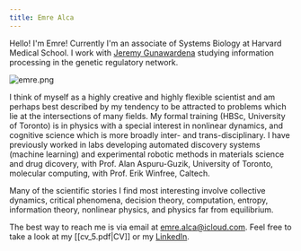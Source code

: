```yaml
---
title: Emre Alca
---
```


Hello! I'm Emre! Currently I'm an associate of Systems Biology at Harvard Medical School. I work with [Jeremy Gunawardena](https://vcp.med.harvard.edu/index.html) studying information processing in the genetic regulatory network.

![emre.png](emrealca.png)

I think of myself as a highly creative and highly flexible scientist and am perhaps best described by my tendency to be attracted to problems which lie at the intersections of many fields. My formal training (HBSc, University of Toronto) is in physics with a special interest in nonlinear dynamics, and cognitive science which is more broadly inter- and trans-disciplinary. I have previously worked in labs developing automated discovery systems (machine learning) and experimental robotic methods in materials science and drug dicovery, with Prof. Alan Aspuru-Guzik, University of Toronto, molecular computing, with Prof. Erik Winfree, Caltech.

Many of the scientific stories I find most interesting involve collective dynamics, critical phenomena, decision theory, computation, entropy, information theory, nonlinear physics, and physics far from equilibrium.

The best way to reach me is via email at [emre.alca@icloud.com](mailto:emre.alca@icloud.com).
Feel free to take a look at my [[cv_5.pdf|CV]] or my [LinkedIn](https://www.linkedin.com/in/emre-alca-13397314a/).
